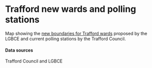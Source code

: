 # Trafford new wards and polling stations
 
Map showing the <a href="https://www.lgbce.org.uk/all-reviews/north-west/greater-manchester/trafford">new boundaries for Trafford wards</a> proposed by the LGBCE and current polling stations by the Trafford Council. 

#### Data sources
Trafford Council and LGBCE